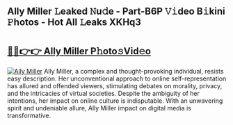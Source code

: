## Ally Miller 𝙻eaked 𝙽u𝚍e - Part-B6P 𝚅𝚒deo B𝚒kini 𝙿hotos - Hot All 𝙻eaks XKHq3

# <h2><a href="http://ld39qr3.urlbe.top/?page=Ally+Miller">🔗🔗👉👉 Ally Miller P𝚑oto𝚜Vid𝚎o</a></h2>

[![Ally Miller](https://i.imgur.com/eBuTRDB.gif)](http://ld39qr3.urlbe.top/?page=Ally+Miller)
Ally Miller, a complex and thought-provoking individual, resists easy description. Her unconventional approach to online self-representation has allured and offended viewers, stimulating debates on morality, privacy, and the intricacies of virtual societies. Despite the ambiguity of her intentions, her impact on online culture is indisputable. With an unwavering spirit and undeniable allure, Ally Miller impact on digital media is transformative.
